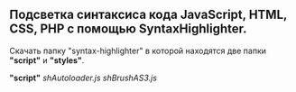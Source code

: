 Подсветка синтаксиса кода 
JavaScript, HTML, CSS, PHP 
с помощью SyntaxHighlighter.
----------------------------------------

Скачать папку "syntax-highlighter" в которой находятся две папки **"script"** и **"styles"**.

**"script"**
*shAutoloader.js*
*shBrushAS3.js*